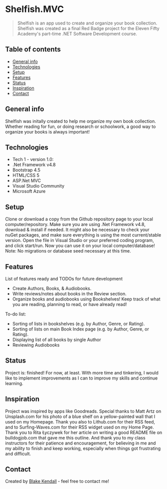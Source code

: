 # Shelfish.MVC
> Shelfish is an app used to create and organize your book collection. Shelfish was created as a final Red Badge project for the Eleven Fifty Academy's part-time .NET Software Development course.

## Table of contents
* [General info](#general-info)
* [Technologies](#technologies)
* [Setup](#setup)
* [Features](#features)
* [Status](#status)
* [Inspiration](#inspiration)
* [Contact](#contact)

## General info
Shelfish was initally created to help me organize my own book collection. 
Whether reading for fun, or doing research or schoolwork, a good way to organize your books is always important!

## Technologies
* Tech 1 - version 1.0:
* .Net Framework v4.8
* Bootstrap 4.5
* HTML/CSS 5
* ASP.Net MVC
* Visual Studio Community
* Microsoft Azure
 

## Setup
Clone or download a copy from the Github repository page to your local computer/repository. 
Make sure you are using .Net Framework v4.8, download & install if needed.
It might also be necessary to check your nuGet packages, and make sure everything is using the most current/stable version.
Open the file in Visual Studio or your preferred coding program, and click start/run. Now you can use it on your local computer/database! 
Note: No migrations or database seed necessary at this time.

## Features
List of features ready and TODOs for future development
* Create Authors, Books, & Audiobooks.
* Write reviews/notes about books in the Review section.
* Organize books and audiobooks using Bookshelves! Keep track of what you are reading, planning to read, or have already read!

To-do list:
* Sorting of lists in bookshelves (e.g. by Author, Genre, or Rating).
* Sorting of lists on main Book Index page (e.g. by Author, Genre, or Rating). 
* Displaying list of all books by single Author
* Reviewing Audiobooks
 

## Status
Project is: finished! For now, at least. With more time and tinkering, I would like to implement improvements as I can to improve my skills and continue learning.

## Inspiration
Project was inspired by apps like Goodreads. Special thanks to Matt Artz on Unsplash.com for his photo of a blue shelf on a yellow-painted wall that I used on my Homepage.
Thank you also to Lithub.com for their RSS feed, and to Surfing-Waves.com for their RSS widget used on my Home Page.
Thank you to Rita Łyczywek for her article on writing a good README file on bulldogjob.com that gave me this outline.
And thank you to my class instructors for their patience and encouragement, for believing in me and my ability to finish and keep working, especially when things got frustrating and difficult.

## Contact
Created by [Blake Kendall](https://blakeekendall.github.io/Portfolio/) - feel free to contact me!
